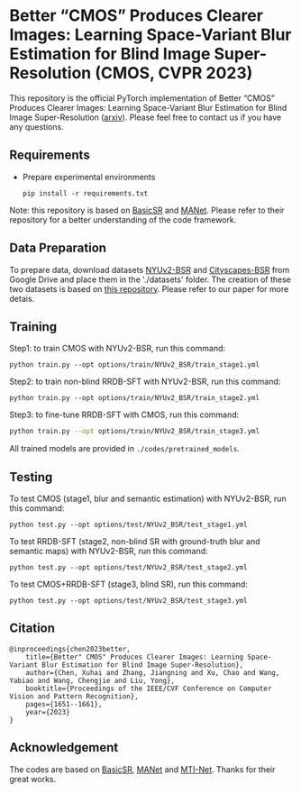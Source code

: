 
# Better “CMOS” Produces Clearer Images: Learning Space-Variant Blur Estimation for Blind Image Super-Resolution (CMOS, CVPR 2023)

This repository is the official PyTorch implementation of Better “CMOS” Produces Clearer Images: Learning Space-Variant Blur Estimation for Blind Image Super-Resolution
([arxiv](https://arxiv.org/abs/2304.03542)). 
Please feel free to contact us if you have any questions.


## Requirements
- Prepare experimental environments
  ```
  pip install -r requirements.txt
  ```

Note: this repository is based on [BasicSR](https://github.com/xinntao/BasicSR#memo-codebase-designs-and-conventions) and [MANet](https://github.com/JingyunLiang/MANet). Please refer to their repository for a better understanding of the code framework.


## Data Preparation
To prepare data, download datasets [NYUv2-BSR](https://drive.google.com/file/d/1W9zy45nvje8zQ7QaU0DK1c_9hPeGqB8R/view?usp=drive_link) and [Cityscapes-BSR](https://drive.google.com/file/d/1RLcLZbdq7qhqDgl4elywKSZX3Sq7Nwd3/view?usp=drive_link) from Google Drive and place them in the './datasets' folder. The creation of these two datasets is based on [this repository](https://github.com/codeslake/SYNDOF). Please refer to our paper for more detais.


## Training
Step1: to train CMOS with NYUv2-BSR, run this command:

```
python train.py --opt options/train/NYUv2_BSR/train_stage1.yml
```

Step2: to train non-blind RRDB-SFT with NYUv2-BSR, run this command:

```
python train.py --opt options/train/NYUv2_BSR/train_stage2.yml
```

Step3: to fine-tune RRDB-SFT with CMOS, run this command:

```bash
python train.py --opt options/train/NYUv2_BSR/train_stage3.yml
```

All trained models are provided in `./codes/pretrained_models`.


## Testing

To test CMOS (stage1, blur and semantic estimation) with NYUv2-BSR, run this command:

```
python test.py --opt options/test/NYUv2_BSR/test_stage1.yml
```
To test RRDB-SFT (stage2, non-blind SR with ground-truth blur and semantic maps) with NYUv2-BSR, run this command:

```
python test.py --opt options/test/NYUv2_BSR/test_stage2.yml
```
To test CMOS+RRDB-SFT (stage3, blind SR), run this command:

```
python test.py --opt options/test/NYUv2_BSR/test_stage3.yml
```

## Citation
    @inproceedings{chen2023better,
        title={Better" CMOS" Produces Clearer Images: Learning Space-Variant Blur Estimation for Blind Image Super-Resolution},
        author={Chen, Xuhai and Zhang, Jiangning and Xu, Chao and Wang, Yabiao and Wang, Chengjie and Liu, Yong},
        booktitle={Proceedings of the IEEE/CVF Conference on Computer Vision and Pattern Recognition},
        pages={1651--1661},
        year={2023}
    }

## Acknowledgement

The codes are based on [BasicSR](https://github.com/xinntao/BasicSR), [MANet](https://github.com/JingyunLiang/MANet) and [MTI-Net](https://github.com/SimonVandenhende/Multi-Task-Learning-PyTorch). Thanks for their great works.



